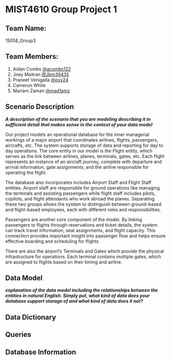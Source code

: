 # MIST4610 Group Project 1

## Team Name: 
15058_Group3

## Team Members:
1. Aidan Combs [@acombs122](https://github.com/acombs122)
2. Joey Maitran [@Jbm39435 ](https://github.com/Jbm39435)
3. Praneet Venigalla [@pxv24](https://github.com/pxv24)
4. Cameron White 
5. Mariam Zaman [@mad1amz](https://github.com/mad1amz/MIST4610Group3/blob/90084431293fd8ad8af4d262cd1ccada6a1104cf/README.md)

## Scenario Description 

_**A description of the scenario that you are modeling describing it in sufficient detail that makes
sense in the context of your data model**_

Our project models an operational database for the inner managerial workings of a major airport that coordinates airlines, flights, passengers, aircrafts, etc. The system supports storage of data and reporting for day to day operations. 
The core entity in our model is the Flight entity, which serves as the link between airlines, planes, terminals, gates, etc. Each flight represents an instance of an aircraft journey, complete with departure and arrival information, gate assignments, and the airline responsible for operating the flight.

The database also incorporates includes Airport Staff and Flight Staff entities. Airport staff are responsible for ground operations like managing the terminals and assisting passengers while flight staff includes pilots, copilots, and flight attendants who work abroad the planes. Separating these two groups allows the system to distinguish between ground-based and flight-based employees, each with different roles and responsibilities.

Passengers are another core component of the model. By linking passengers to flights through reservations and ticket details, the system can track travel information, seat assignments, and flight capacity. This connection provides important insight into passenger flow and helps ensure effective boarding and scheduling for flights

There are also the airport’s Terminals and Gates which provide the physical infrastructure for operations. Each terminal contains multiple gates, which are assigned to flights based on their timing and airline. 




## Data Model 

_**explanation of the data model including the
relationships between the entities in natural English. Simply put, what kind of data does your
database support storage of and what kind of data does it not?**_

## Data Dictionary 

## Queries

## Database Information
